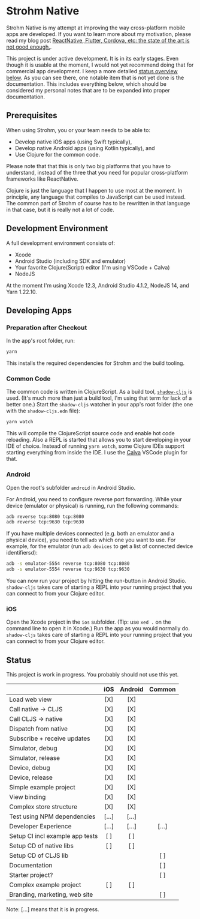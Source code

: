 # Strohm Native

Strohm Native is my attempt at improving the way cross-platform mobile apps are
developed. If you want to learn more about my motivation, please read my blog
post [ReactNative, Flutter, Cordova, etc: the state of the art is not good
enough.][blogpost].

This project is under active development. It is in its early stages. Even though
it is usable at the moment, I would not yet recommend doing that for commercial
app development. I keep a more detailed [status overview below](#status). As you
can see there, one notable item that is not yet done is the documentation. This
includes everything below, which should be considered my personal notes that are
to be expanded into proper documentation.

## Prerequisites

When using Strohm, you or your team needs to be able to:

* Develop native iOS apps (using Swift typically),
* Develop native Android apps (using Kotlin typically), and
* Use Clojure for the common code.

Please note that that this is only two big platforms that you have to
understand, instead of the three that you need for popular cross-platform
frameworks like ReactNative.

Clojure is just the language that I happen to use most at the moment. In
principle, any language that compiles to JavaScript can be used instead. The
common part of Strohm of course has to be rewritten in that language in that
case, but it is really not a lot of code.

## Development Environment

A full development environment consists of:

* Xcode
* Android Studio (including SDK and emulator)
* Your favorite Clojure(Script) editor (I'm using VSCode + Calva)
* NodeJS

At the moment I'm using Xcode 12.3, Android Studio 4.1.2, NodeJS 14, and Yarn
1.22.10.

## Developing Apps

### Preparation after Checkout

In the app's root folder, run:

```bash
yarn
```

This installs the required dependencies for Strohm and the build tooling.

### Common Code

The common code is written in ClojureScript. As a build tool,
[`shadow-cljs`][shadow-cljs] is used. (It's much more than just a build tool,
I'm using that term for lack of a better one.) Start the `shadow-cljs` watcher
in your app's root folder (the one with the `shadow-cljs.edn` file):

```bash
yarn watch
```

This will compile the ClojureScript source code and enable hot code reloading.
Also a REPL is started that allows you to start developing in your IDE of
choice. Instead of running `yarn watch`, some Clojure IDEs support starting
everything from inside the IDE. I use the [Calva][calva] VSCode plugin for that.

### Android

Open the root's subfolder `android` in Android Studio.

For Android, you need to configure reverse port forwarding. While your device
(emulator or physical) is running, run the following commands:

```bash
adb reverse tcp:8080 tcp:8080
adb reverse tcp:9630 tcp:9630
```

If you have multiple devices connected (e.g. both an emulator and a physical
device), you need to tell `adb` which one you want to use. For example, for the
emulator (run `adb devices` to get a list of connected device identifiersd):

```bash
adb -s emulator-5554 reverse tcp:8080 tcp:8080
adb -s emulator-5554 reverse tcp:9630 tcp:9630
```

You can now run your project by hitting the run-button in Android Studio.
`shadow-cljs` takes care of starting a REPL into your running project that you
can connect to from your Clojure editor.

### iOS

Open the Xcode project in the `ios` subfolder. (Tip: use `xed .` on the command
line to open it in Xcode.) Run the app as you would normally do. `shadow-cljs`
takes care of starting a REPL into your running project that you can connect to
from your Clojure editor.

## Status

This project is work in progress. You probably should not use this yet.

|                                 | iOS | Android | Common |
| :------------------------------ | :-: | :-----: | :----: |
| Load web view                   | [X] | [X]     |        |
| Call native -> CLJS             | [X] | [X]     |        |
| Call CLJS -> native             | [X] | [X]     |        |
| Dispatch from native            | [X] | [X]     |        |
| Subscribe + receive updates     | [X] | [X]     |        |
| Simulator, debug                | [X] | [X]     |        |
| Simulator, release              | [X] | [X]     |        |
| Device, debug                   | [X] | [X]     |        |
| Device, release                 | [X] | [X]     |        |
| Simple example project          | [X] | [X]     |        |
| View binding                    | [X] | [X]     |        |
| Complex store structure         | [X] | [X]     |        |
| Test using NPM dependencies     | […] | […]     |        |
| Developer Experience            | […] | […]     | […]    |
| Setup CI incl example app tests | [ ] | [ ]     |        |
| Setup CD of native libs         | [ ] | [ ]     |        |
| Setup CD of CLJS lib            |     |         | [ ]    |
| Documentation                   |     |         | [ ]    |
| Starter project?                |     |         | [ ]    |
| Complex example project         | [ ] | [ ]     |        |
| Branding, marketing, web site   |     |         | [ ]    |

Note: […] means that it is in progress.

[shadow-cljs]: https://shadow-cljs.github.io/docs/UsersGuide.html
[blogpost]: https://unfolded.dev/posts-output/2021-05-08-mobile-cross-platform/
[calva]: https://calva.io
